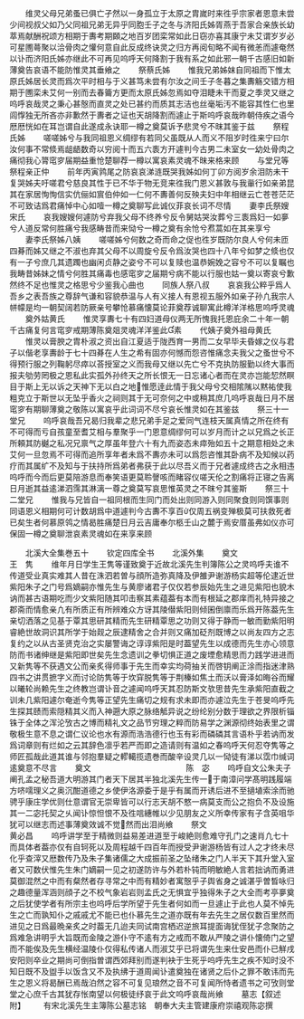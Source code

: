 <!-- { "loadSidebar": true } -->
　　维灵父母兄弟蚤已俱亡孑然以一身孤立于太原之胄嵗时来徃乎宗家者恩意未尝少间视叔父如乃父同祖兄弟无异乎同胞壬子之冬与济阳氏姊胥燕于吾家合亲族长幼萃焉献酬祝颂方相期于夀考期頥之地百岁团栾常如此日窃亦喜其康宁未艾谓岁岁必可星圑蕚聚以洽骨肉之懽何意自此反成终诀灵之归方再阅旬略不闻有微恙而遽奄然以讣而济阳氏姊亦继此不可再见呜呼天何降割于我有系之如此邪一朝千古感旧如新薄奠告哀语不能防惟灵其垂飨之
　　祭蔡氏姊
　　惟我兄弟姊妺自同祖而下惟太原氏姊居长灵而爲次平时相与于义甚笃未尝有尔汝之间壬子冬暮之集夀觞交错方相期于圑栾未艾何一别而去春籥方更而太原氏姊忽焉如夺泪睫未干而夏之季灵又继之呜呼哀哉灵之秉心甚慤而直灵之处已甚约而质其志洁也丝毫垢汚不能容其性仁也里闾惸独无所吝亦非歉然于夀者之证也天胡降割而遽止于斯呜呼哀哉昨朝侍疾之语今厯厯恍如在耳岂谓自此遂成永诀耶一樽之奠莫诉予悲灵兮不昩其鉴于兹
　　祭程氏姊
　　嗟嗟姊兮与我同祖恩义绸缪有若同父虽既从人而义不阻岁时徃来宁曰尔汝何事不常倐焉龃龉数奇以穷阅十而五六袠方开遽判今古男二未室女一幼处骨肉之痛彻我心膂窀穸届期益重怆楚聊荐一樽以寓哀素灵魂不昩来格来顾
　　与堂兄等祭程亲正仲
　　前年丙寅鹑尾之防哀哀涕涟既哭我姊如何丁卯方阅岁余泪防未干复哭姊夫吁嗟君兮慈良其性于已不华于物无竞来徃我门恩义甚敦与我軰行如亲弟昆其在家居恂恂信实伉俪如賔伯仲如一仁何不夀善何反殃夫妇中年相继云亡苍苍茫茫不可致诘爲君痛悼中心如噎一樽之奠聊写此诚仪菲哀长词不尽情
　　妻李氏祭嫂宋氏
　　哀我嫂嫂何遽防兮弃我父母不终养兮反令舅姑哭汝葬兮三袠爲妇一如夣兮人道反常何胜痛兮我感畴昔而来恸兮一樽之奠有余怆兮焄蒿如在其来享兮
　　妻李氏祭姊八姨
　　嗟嗟姊兮何数之奇而命之促也徃岁既防尔良人兮何未匝四朞而姊又继之不淑也弃其父母不以周旋兮反令爲汝哭也四十八年兮如梦之倐也仅有一子兮庶几其遗躅也幽闲贞静之姿兮不可以复赎也温恭婉娩之容兮不可以复瞩也我畴昔姊妹之情兮何胜其痛毒也感窀穸之届期兮病不能以行服也姑一奠以寄哀兮歉然终不足也惟灵之格思兮少鉴我心曲也
　　同族人祭八叔
　　哀哀我公粹乎爲人吾乡之表吾族之尊辞气谦和容貌恭温与人有义接人有恩视五服外如亲子孙凢我宗人帡幪是均一朝契阔若防厥亲号攀怆慕痛懐莫论菲奠荐诚聊寓此樽洋洋格思呜呼灵魂
　　奠外姑黄氏
　　惟灵享夀七十有四妇道母仪两无所愧我托恩庇余二十年一朝千古痛复何言窀穸戒期薄陈奠爼灵魂洋洋鉴此素
　　代姨子奠外祖母黄氏
　　惟灵以膏腴之胄朴淑之资出自江夏适于陇西育一男而二女早毕夫昏嫁之仪与君子以偕老享夀龄于七十四朞在人生之希有固亦何憾而怨咨惟痛念夫我父之蚤世兮不得预行服之列鞠躬尽瘁以荅授室之义而我母又继以先亡兮不克执防服勤以终大事而报夫劬劳罔极之恩私此实孤外孙终天之所长恨无一日忘诸心者而在灵亦岂能恝然瞑目于斯上无以诉之天神下无以白之地惟愿逹此情于我父母兮交相隂隲以黙祐使我粗克立于斯世以无坠乎香火之祠则其于无可奈何之中或稍其庶几呜呼哀哉日月不居窀穸有期聊薄奠之敬陈以寓哀乎此词词不尽兮哀长惟灵如在其鉴兹
　　祭三十一堂兄
　　呜呼哀哉吾兄曷归我辈之悲兄弟手足之爱同气连枝天属真情之所在终有不可得而亏自孩童至耆艾相与羣聚乎一门恩意绸缪何可以岁月而计之以兄爲之长正所頼其防樾之私况兄禀气之厚虽年登六十有九而姿态未瘁殆如五十之期意相处之未艾何一旦忽焉不可得而追所享年者未爲不夀亦未可以爲怨咨惟其卧病不及知候以药疗而其属纩不及知与于扶持所爲弟者弗获于此以尽吾义而于兄者遽成终古之永相违呜呼而今而后更莫陪游息而奉笑语更莫聆謦咳而睹容仪嗟天伦之割痛将正寝之告离日月逝其益逺涕泗霈其淋漓一尊之奠莫写哀思惟英灵之不昩兮其鉴斯
　　祭三十二堂兄
　　惟我与兄皆自一祖同根而生同门而处出则同游入则同聚食则同馔事则同语恩义相期何可计数胡爲中道遽判今古夀不享百仅周五祸变殚极莫可扶救死者已矣生者何慕原鸰之情曷胜痛楚日月云吉庸奉尔柩壬山之麓于焉安厝虽弗如仪亦可保固一樽之奠聊泄哀素灵魂如在来享来顾







　　北溪大全集巻五十
　　钦定四库全书
　　北溪外集
　　奠文　　　　　　　　　　　　王　隽
　　维年月日学生王隽等谨致奠于近故北溪先生判簿陈公之灵呜呼夫谁不传道受业真实难其人昔在洙泗若曽与顔所造弥真降及伊雒尹谢游杨实超等伦逮近世紫阳朱子之门号爲嫡嗣亦惟先生与黄廖诸君子仅仅若参辰始先生之进见紫阳也貌木讷而甚古语期吃而少文紫阳随其叩击察其素蕴葢有本而有根延之郡庠而礼特异接之郡斋而情愈亲凢有所质正有所辨难众方讶其陵僣紫阳则倾囷倒廪而乐爲开陈葢先生亲切洒落之见基于覃其思研其精而先生研精覃思之功则又得于静而一敏而勤紫阳明睿絶世故洞识其所学于始觌之辰逮精舍之合并则又痛加砭剂既博之以尚友四方之志复约之以从古圣贤克治之实屡警诲之谆谆紫阳是时葢望先生以成德而先生亦心领意防而书诸绅继是紫阳即世矣先生念遗训之拳切惧正道之废堙愈精思而力践学进进而又新隽等不获遇文公而亲炙得师事于先生而幸实均荷抽关而啓钥阐正涂而指迷津熟四书之讲贯摭字义而讨论防隽等于坎穽脱隽等于荆榛如焦土而沃以膏泽如晦谷而耀以曦轮尚赖先生之终教岂谓讣音之遽闻呜呼天其忍防斯文欤思昔先生承紫阳直截之训未几紫阳遽尔奄逝今隽等正望先生痛切之规有求未即而亦遽泣先生于苍旻呜呼先生探其赜而索隠精其义而入神遡大原之脉络觝异说之纷纶别分数于理欲之界限析锱铢于全体之浑沦攷古之博而精礼文之品节穷理之粹而防易学之渊源彻终始表里之谓敬极生意不息之谓仁议论也水有源而浩浩德行也玉有彩而磷磷其言语朴乎若讷而发爲词章则有烂如之云其辞色凛乎若严而即之造请则有温如之春呜呼天何忍夺隽等之师匠孤哉此道其谁与邻抱羣疑之轇轕揽遗巻而酸辛设灵几以一恸徒有涕以霑巾缄词逺奠意不尽言
　　奠文　　　　　　　　　　　　陈　宓
　　呜呼自文公朱夫子阐孔孟之秘吾道大明游其门者天下居其半独北溪先生传一于南漳问学髙明践履端方哜嚅理义之奥沉酣道德之乡使伊洛源委于是乎有属而开诱后进不至擿埴索涂而驰骋乎康庄学优则仕意谓官无崇卑皆可以行志天胡不憗一病莫支而公之抱负不及设施其一二宓托契之乆闻讣惊怛恨不及徃唁繐帷以少见朋友之义所幸传家有子含英咀华犹可以继志而述事薄奠效诚不觉然而出泪尚飨
　　祭文　　　　　　　　　　　　黄必昌
　　呜呼讲学至于精微则益易差进道至于峻絶则愈难守孔门之速肖凢七十而具体者葢亦仅有自轲死以及周程越千四百年而授受尹谢游杨皆有过人之才终未尽化乎查滓又厯数传乃及朱子集诸儒之大成振前圣之坠绪朱之门人半天下其升堂入室者又可数伏惟先生朱门嫡嗣一见之初遂防许与外若朴钝而明敏絶人言若拙讷而勇进莫御混然之中而有粲然者存寻常之中而有精妙者寓慤乎子舆省身之诚湛乎曽晳咏归之趣德量浑涵则顔子之不校气象岩岩则孟氏之无惧宜乎独得朱子之大全而考亭夣奠之后犹使学者有所宗主也呜呼后学所望于先生者何如而一旦遽止于此也人莫不悼先生之亡而孰知仆之戚戚尤不能已也仆慕先生之道亦既有年去先生之居仅数百里然而进见之日爲最晩亲炙之时葢无几迨夫同试南宫栖迟逆旅耳提面诲犹侄犹子念聚防之爲难急讲明乎大旨既而金陵之游仆守不逺有方之戒而不敢从严陵之讲仆懐倚门之望而不能俟及先生横经温陵仆仅得私传诸人而淑艾乎已将谓先生来仕安邑而仆已觧戌安阳则卒业之期尚可倒指曽谓西郊拜别而遂判袂于生死乎呜呼先生之疾不知时没不知日既不及盥手以饭含又不及执绋于道周闻讣遣奠独在诸贤之后仆之罪不敢讳而先生之恩义将曷酬已焉哉泊然之容不可复见琅然之音不可复闻所恃者遗书之可攷则堂堂之心庶千古其犹存怅南望以何极徒纾哀于此文呜呼哀哉尚飨
　　墓志【叙述附】
　　有宋北溪先生主簿陈公墓志铭　朝奉大夫主管建康府崇禧观陈宓撰
